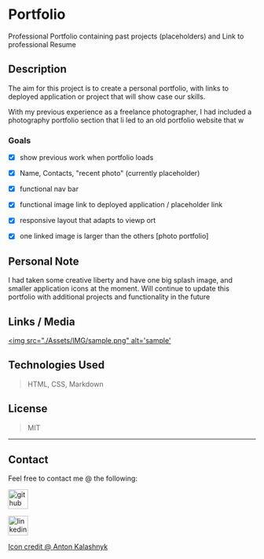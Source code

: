 # Portfolio
Professional Portfolio containing past projects (placeholders) and Link to professional Resume


## Description
The aim for this project is to create a personal portfolio, with  links to deployed application or project that will show case our skills.

With my previous experience as a freelance photographer, I had included a photography portfolio section that li led to an old portfolio website that w

### Goals

- [x] show previous work when portfolio loads
- [X] Name, Contacts, "recent photo" (currently placeholder)
- [x] functional nav bar
- [x] functional image link to deployed application / placeholder link
- [x] responsive layout that adapts to viewp ort
- [x] one linked image is larger than the others [photo portfolio]


## Personal Note
I had taken some creative liberty and have one big splash image, and smaller application icons at the moment. Will continue to update this portfolio with additional projects and functionality in the future

## Links / Media
[<img src="./Assets/IMG/sample.png" alt='sample' ](https://draconmarius.github.io/Portfolio/) 

## Technologies Used
> HTML, CSS, Markdown

## License
> MIT

---

## Contact
Feel free to contact me @ the following:

[<img src="./assets/images/logo_github_icon_143196.png" alt='github' height='40'>](https://github.com/DraconMarius) 

[<img src="./assets/images/logo_linkedin_icon_143191.png" alt='linkedin' height='40'>](https://www.linkedin.com/in/mari-ma-70771585/)  

[Icon credit @ Anton Kalashnyk](https://icon-icons.com/users/14quJ7FM9cYdQZHidnZoM/icon-sets/)